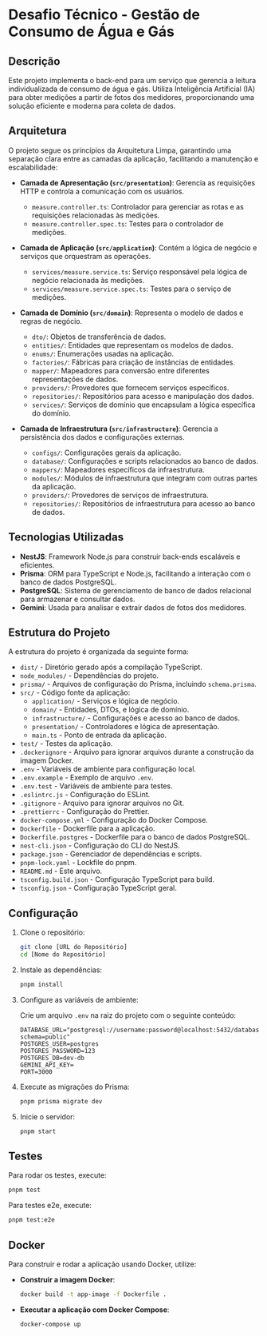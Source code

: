 # Desafio Técnico - Gestão de Consumo de Água e Gás

## Descrição

Este projeto implementa o back-end para um serviço que gerencia a leitura individualizada de consumo de água e gás. Utiliza Inteligência Artificial (IA) para obter medições a partir de fotos dos medidores, proporcionando uma solução eficiente e moderna para coleta de dados.

## Arquitetura

O projeto segue os princípios da Arquitetura Limpa, garantindo uma separação clara entre as camadas da aplicação, facilitando a manutenção e escalabilidade:

- **Camada de Apresentação (`src/presentation`)**: Gerencia as requisições HTTP e controla a comunicação com os usuários.
  - `measure.controller.ts`: Controlador para gerenciar as rotas e as requisições relacionadas às medições.
  - `measure.controller.spec.ts`: Testes para o controlador de medições.

- **Camada de Aplicação (`src/application`)**: Contém a lógica de negócio e serviços que orquestram as operações.
  - `services/measure.service.ts`: Serviço responsável pela lógica de negócio relacionada às medições.
  - `services/measure.service.spec.ts`: Testes para o serviço de medições.

- **Camada de Domínio (`src/domain`)**: Representa o modelo de dados e regras de negócio.
  - `dto/`: Objetos de transferência de dados.
  - `entities/`: Entidades que representam os modelos de dados.
  - `enums/`: Enumerações usadas na aplicação.
  - `factories/`: Fábricas para criação de instâncias de entidades.
  - `mapper/`: Mapeadores para conversão entre diferentes representações de dados.
  - `providers/`: Provedores que fornecem serviços específicos.
  - `repositories/`: Repositórios para acesso e manipulação dos dados.
  - `services/`: Serviços de domínio que encapsulam a lógica específica do domínio.

- **Camada de Infraestrutura (`src/infrastructure`)**: Gerencia a persistência dos dados e configurações externas.
  - `configs/`: Configurações gerais da aplicação.
  - `database/`: Configurações e scripts relacionados ao banco de dados.
  - `mappers/`: Mapeadores específicos da infraestrutura.
  - `modules/`: Módulos de infraestrutura que integram com outras partes da aplicação.
  - `providers/`: Provedores de serviços de infraestrutura.
  - `repositories/`: Repositórios de infraestrutura para acesso ao banco de dados.

## Tecnologias Utilizadas

- **NestJS**: Framework Node.js para construir back-ends escaláveis e eficientes.
- **Prisma**: ORM para TypeScript e Node.js, facilitando a interação com o banco de dados PostgreSQL.
- **PostgreSQL**: Sistema de gerenciamento de banco de dados relacional para armazenar e consultar dados.
- **Gemini**: Usada para analisar e extrair dados de fotos dos medidores.

## Estrutura do Projeto

A estrutura do projeto é organizada da seguinte forma:

- `dist/` - Diretório gerado após a compilação TypeScript.
- `node_modules/` - Dependências do projeto.
- `prisma/` - Arquivos de configuração do Prisma, incluindo `schema.prisma`.
- `src/` - Código fonte da aplicação:
  - `application/` - Serviços e lógica de negócio.
  - `domain/` - Entidades, DTOs, e lógica de domínio.
  - `infrastructure/` - Configurações e acesso ao banco de dados.
  - `presentation/` - Controladores e lógica de apresentação.
  - `main.ts` - Ponto de entrada da aplicação.
- `test/` - Testes da aplicação.
- `.dockerignore` - Arquivo para ignorar arquivos durante a construção da imagem Docker.
- `.env` - Variáveis de ambiente para configuração local.
- `.env.example` - Exemplo de arquivo `.env`.
- `.env.test` - Variáveis de ambiente para testes.
- `.eslintrc.js` - Configuração do ESLint.
- `.gitignore` - Arquivo para ignorar arquivos no Git.
- `.prettierrc` - Configuração do Prettier.
- `docker-compose.yml` - Configuração do Docker Compose.
- `Dockerfile` - Dockerfile para a aplicação.
- `Dockerfile.postgres` - Dockerfile para o banco de dados PostgreSQL.
- `nest-cli.json` - Configuração do CLI do NestJS.
- `package.json` - Gerenciador de dependências e scripts.
- `pnpm-lock.yaml` - Lockfile do pnpm.
- `README.md` - Este arquivo.
- `tsconfig.build.json` - Configuração TypeScript para build.
- `tsconfig.json` - Configuração TypeScript geral.

## Configuração

1. Clone o repositório:

   ```bash
   git clone [URL do Repositório]
   cd [Nome do Repositório]
   ```

2. Instale as dependências:

   ```bash
   pnpm install
   ```

3. Configure as variáveis de ambiente:

   Crie um arquivo `.env` na raiz do projeto com o seguinte conteúdo:

   ```env
   DATABASE_URL="postgresql://username:password@localhost:5432/databasename?schema=public"
   POSTGRES_USER=postgres
   POSTGRES_PASSWORD=123
   POSTGRES_DB=dev-db
   GEMINI_API_KEY=
   PORT=3000
   ```

4. Execute as migrações do Prisma:

   ```bash
   pnpm prisma migrate dev
   ```

5. Inicie o servidor:

   ```bash
   pnpm start
   ```

## Testes

Para rodar os testes, execute:

```bash
pnpm test
```

Para testes e2e, execute:

```bash
pnpm test:e2e
```

## Docker

Para construir e rodar a aplicação usando Docker, utilize:

- **Construir a imagem Docker**:

   ```bash
   docker build -t app-image -f Dockerfile .
   ```

- **Executar a aplicação com Docker Compose**:

   ```bash
   docker-compose up
   ```

